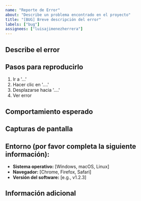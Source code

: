 ```yaml
---
name: "Reporte de Error"
about: "Describe un problema encontrado en el proyecto"
title: "[BUG] Breve descripción del error"
labels: ["bug"]
assignees: ["luisajimenezherrera"]
---
```


## **Describe el error**
<!-- Una descripción clara y concisa del error. -->

## **Pasos para reproducirlo**
1. Ir a '...'
2. Hacer clic en '....'
3. Desplazarse hacia '....'
4. Ver error

## **Comportamiento esperado**
<!-- Explica qué debería suceder en lugar del error. -->

## **Capturas de pantalla**
<!-- Si es posible, añade capturas de pantalla para ayudar a explicar el problema. -->

## **Entorno (por favor completa la siguiente información):**
- **Sistema operativo:** [Windows, macOS, Linux]
- **Navegador:** [Chrome, Firefox, Safari]
- **Versión del software:** [e.g., v1.2.3]

## **Información adicional**
<!-- Agrega cualquier otro dato relevante sobre el problema. -->
